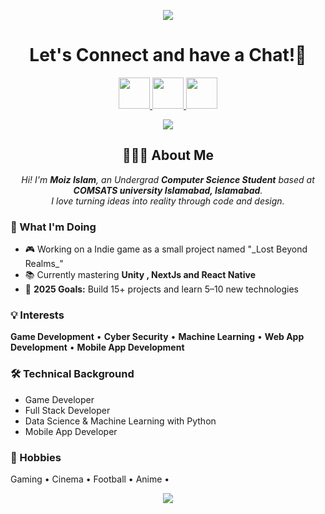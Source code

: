 <p align="center">
  <img src="https://capsule-render.vercel.app/api?text=Hey+Everyone!🕹️&animation=fadeIn&type=waving&color=gradient&height=100"/>
</p>

<h1 align="center">
  Let's Connect and have a Chat!💬
</h1>

<p align="center">
  <a href="https://x.com/Smonarch421">
    <img height="50" src="https://img.freepik.com/free-vector/new-twitter-logo-x-icon-black-background_1017-45427.jpg?semt=ais_hybrid&w=740"/>
  </a>
  <a href="https://www.instagram.com/moiz_islam.421/">
    <img height="50" src="https://user-images.githubusercontent.com/46517096/166974368-9798f39f-1f46-499c-b14e-81f0a3f83a06.png"/>
  </a>
  <a href="mailto:islammoiz11@gmail.com">
    <img height="50" src="https://upload.wikimedia.org/wikipedia/commons/4/4e/Gmail_Icon.png"/>
  </a>
</p>


<p align="center">
  <img src="https://media.giphy.com/media/v1.Y2lkPTc5MGI3NjExZW9kN3l0cWtxOGxhdmxud2hrZzR0Z3ltdTNyZ2s0NzFkMTVkdDVlYyZlcD12MV9naWZzX3NlYXJjaCZjdD1n/J6JazAkCVLId91L4yM/giphy.gif"/>
</p>

<h2 align="center">👨🏻‍💻 About Me</h2>

<p align="center">
  <em>
    Hi! I'm <strong>Moiz Islam</strong>, an Undergrad <b>Computer Science Student</b> based at <b>COMSATS university Islamabad, Islamabad</b>.<br>
    I love turning ideas into reality through code and design.
  </em>
</p>


<h3>🚀 What I'm Doing</h3>
<ul>
  <li>🎮 Working on a Indie game as a small project named "_Lost Beyond Realms_" </li>
  <li>📚 Currently mastering <strong>Unity , NextJs and React Native</strong></li>
  <li>🎯 <strong>2025 Goals:</strong> Build 15+ projects and learn 5–10 new technologies</li>
</ul>

<h3>💡 Interests</h3>
<p>
  <b>Game Development</b> • <b>Cyber Security</b> • <b>Machine Learning</b> • 
  <b>Web App Development</b> • <b>Mobile App Development</b>
</p>

<h3>🛠 Technical Background</h3>
<ul>
  <li>Game Developer</li>
  <li>Full Stack Developer</li>
  <li>Data Science & Machine Learning with Python</li>
  <li>Mobile App Developer</li>
</ul>

<h3>🎨 Hobbies</h3>
<p>
  Gaming • Cinema • Football • Anime • 
</p>



<p align="center">
  <img src="https://capsule-render.vercel.app/api?type=waving&color=gradient&height=100&section=footer"/>
</p>



